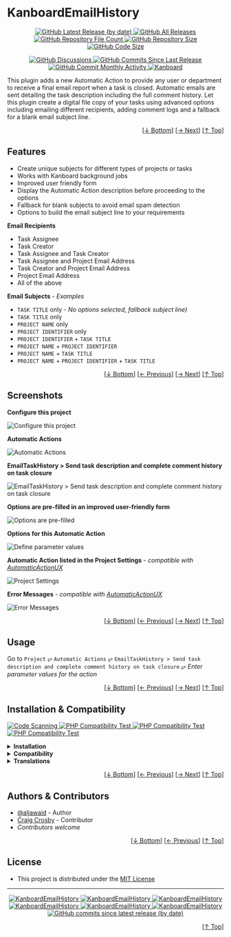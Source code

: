 <h1 name="user-content-readme-top">KanboardEmailHistory</h1>
<p align="center">
    <a href="https://github.com/aljawaid/KanboardEmailHistory/releases">
        <img src="https://img.shields.io/github/v/release/aljawaid/KanboardEmailHistory?style=for-the-badge&color=brightgreen" alt="GitHub Latest Release (by date)" title="GitHub Latest Release (by date)">
    </a>
    <a href="https://github.com/aljawaid/KanboardEmailHistory/releases">
        <img src="https://img.shields.io/github/downloads/aljawaid/KanboardEmailHistory/total?style=for-the-badge&color=orange" alt="GitHub All Releases" title="GitHub All Downloads">
    </a>
    <a href="https://github.com/aljawaid/KanboardEmailHistory/releases">
        <img src="https://img.shields.io/github/directory-file-count/aljawaid/KanboardEmailHistory?style=for-the-badge&color=orange" alt="GitHub Repository File Count" title="GitHub Repository File Count">
    </a>
    <a href="https://github.com/aljawaid/KanboardEmailHistory/releases">
        <img src="https://img.shields.io/github/repo-size/aljawaid/KanboardEmailHistory?style=for-the-badge&color=orange" alt="GitHub Repository Size" title="GitHub Repository Size">
    </a>
    <a href="https://github.com/aljawaid/KanboardEmailHistory/releases">
        <img src="https://img.shields.io/github/languages/code-size/aljawaid/KanboardEmailHistory?style=for-the-badge&color=orange" alt="GitHub Code Size" title="GitHub Code Size">
    </a>
</p>
<p align="center">
    <a href="https://github.com/aljawaid/KanboardEmailHistory/discussions">
        <img src="https://img.shields.io/github/discussions/aljawaid/KanboardEmailHistory?style=for-the-badge&color=blue" alt="GitHub Discussions" title="Read Discussions">
    </a>
    <a href="https://github.com/aljawaid/KanboardEmailHistory/compare">
        <img src="https://img.shields.io/github/commits-since/aljawaid/KanboardEmailHistory/latest?include_prereleases&style=for-the-badge&color=blue" alt="GitHub Commits Since Last Release" title="GitHub Commits Since Last Release">
    </a>
    <a href="https://github.com/aljawaid/KanboardEmailHistory/compare">
        <img src="https://img.shields.io/github/commit-activity/m/aljawaid/KanboardEmailHistory?style=for-the-badge&color=blue" alt="GitHub Commit Monthly Activity" title="GitHub Commit Monthly Activity">
    </a>
    <a href="https://github.com/kanboard/kanboard" title="Kanboard - Kanban Project Management Software">
        <img src="https://img.shields.io/badge/Plugin%20for-kanboard-D40000?style=for-the-badge&labelColor=000000" alt="Kanboard">
    </a>
</p>

This plugin adds a new Automatic Action to provide any user or department to receive a final email report when a task is closed. Automatic emails are sent detailing the task description including the full comment history. Let this plugin create a digital file copy of your tasks using advanced options including emailing different recipients, adding comment logs and a fallback for a blank email subject line.

<p align="right">[<a href="#user-content-readme-bottom">&#8595; Bottom</a>] [<a href="#screenshots">&#8594; Next</a>] [<a href="#user-content-readme-top">&#8593; Top</a>]</p>

## Features

- Create unique subjects for different types of projects or tasks
- Works with Kanboard background jobs
- Improved user friendly form
- Display the Automatic Action description before proceeding to the options
- Fallback for blank subjects to avoid email spam detection
- Options to build the email subject line to your requirements

**Email Recipients**
- Task Assignee
- Task Creator
- Task Assignee and Task Creator
- Task Assignee and Project Email Address
- Task Creator and Project Email Address
- Project Email Address
- All of the above

**Email Subjects** - _Examples_
- `TASK TITLE` only - _No options selected, fallback subject line)_
- `TASK TITLE` only
- `PROJECT NAME` only
- `PROJECT IDENTIFIER` only
- `PROJECT IDENTIFIER` + `TASK TITLE`
- `PROJECT NAME` + `PROJECT IDENTIFIER`
- `PROJECT NAME` + `TASK TITLE`
- `PROJECT NAME` + `PROJECT IDENTIFIER` + `TASK TITLE`

<p align="right">[<a href="#user-content-readme-bottom">&#8595; Bottom</a>] [<a href="#features">&#8592; Previous</a>] [<a href="#usage">&#8594; Next</a>] [<a href="#user-content-readme-top">&#8593; Top</a>]</p>

## Screenshots

**Configure this project**

![Configure this project](../master/Screenshots/usage-1.png "Configure this project")

**Automatic Actions**

![Automatic Actions](../master/Screenshots/usage-2.png "Automatic Actions")

**EmailTaskHistory > Send task description and complete comment history on task closure**

![EmailTaskHistory > Send task description and complete comment history on task closure](../master/Screenshots/usage-3.png "EmailTaskHistory > Send task description and complete comment history on task closure")

**Options are pre-filled in an improved user-friendly form**

![Options are pre-filled](../master/Screenshots/usage-4.png "Options are pre-filled")

**Options for this Automatic Action**

![Define parameter values](../master/Screenshots/usage-5.png "Define parameter values")

**Automatic Action listed in the Project Settings** _- compatible with [AutomaticActionUX](https://github.com/aljawaid/AutomaticActionUX)_

![Project Settings](../master/Screenshots/usage-6.png "Project Settings")

**Error Messages** _- compatible with [AutomaticActionUX](https://github.com/aljawaid/AutomaticActionUX)_

![Error Messages](../master/Screenshots/error-messages.png "Error Messages")

<p align="right">[<a href="#user-content-readme-bottom">&#8595; Bottom</a>] [<a href="#features">&#8592; Previous</a>] [<a href="#installation--compatibility">&#8594; Next</a>] [<a href="#user-content-readme-top">&#8593; Top</a>]</p>

## Usage

Go to `Project` &#10562; `Automatic Actions` &#10562; `EmailTaskHistory > Send task description and complete comment history on task closure` &#10562; _Enter parameter values for the action_

<p align="right">[<a href="#user-content-readme-bottom">&#8595; Bottom</a>] [<a href="#screenshots">&#8592; Previous</a>] [<a href="#authors--contributors">&#8594; Next</a>] [<a href="#user-content-readme-top">&#8593; Top</a>]</p>

## Installation & Compatibility

<p align="left">
    <a href="https://github.com/aljawaid/KanboardEmailHistory/actions/workflows/linter.yml">
        <img src="https://github.com/aljawaid/KanboardEmailHistory/actions/workflows/linter.yml/badge.svg?branch=master&event=push" alt="Code Scanning" title="View Test">
    </a>
    <a href="https://github.com/aljawaid/KanboardEmailHistory/actions/workflows/php-compatibility-7.4.yaml">
        <img src="https://github.com/aljawaid/KanboardEmailHistory/actions/workflows/php-compatibility-7.4.yaml/badge.svg?branch=master&event=push" alt="PHP Compatibility Test" title="View Test">
    </a>
    <a href="https://github.com/aljawaid/KanboardEmailHistory/actions/workflows/php-compatibility-8.0.yaml">
        <img src="https://github.com/aljawaid/KanboardEmailHistory/actions/workflows/php-compatibility-8.0.yaml/badge.svg?branch=master&event=push" alt="PHP Compatibility Test" title="View Test">
    </a>
    <a href="https://github.com/aljawaid/KanboardEmailHistory/actions/workflows/php-compatibility-8.2.yaml">
        <img src="https://github.com/aljawaid/KanboardEmailHistory/actions/workflows/php-compatibility-8.2.yaml/badge.svg?branch=master&event=push" alt="PHP Compatibility Test" title="View Test">
    </a>
</p>

<details>
    <summary><strong>Installation</strong></summary>

- Install via the **[Kanboard](https://github.com/kanboard/kanboard "Kanboard - Kanban Project Management Software") Plugin Directory** or see [INSTALL.md](../master/INSTALL.md)
- Read the full [**Changelog**](../master/changelog.md "See changes") to see the latest updates

</details>
<details>
    <summary><strong>Compatibility</strong></summary>

- Requires [Kanboard](https://github.com/kanboard/kanboard "Kanboard - Kanban Project Management Software") ≥`1.2.20`
- **Other Plugins & Action Plugins**
  - _No known issues_
  - Compatible with [AutomaticActionUX](https://github.com/aljawaid/AutomaticActionUX), [AutoSubtasks](https://github.com/creecros/AutoSubtasks), [ApplicationBranding](https://github.com/aljawaid/ApplicationBranding)
- **Core Files & Templates**
  - `01` Template override
  - _No database changes_

</details>
<details>
    <summary><strong>Translations</strong></summary>

- English (UK), French, German
- _Starter template available_

</details>

<p align="right">[<a href="#user-content-readme-bottom">&#8595; Bottom</a>] [<a href="#usage">&#8592; Previous</a>] [<a href="#license">&#8594; Next</a>] [<a href="#user-content-readme-top">&#8593; Top</a>]</p>

## Authors & Contributors

- [@aljawaid](https://github.com/aljawaid) - Author
- [Craig Crosby](https://github.com/creecros) - Contributor
- _Contributors welcome_

<p align="right">[<a href="#user-content-readme-bottom">&#8595; Bottom</a>] [<a href="#installation--compatibility">&#8592; Previous</a>] [<a href="#user-content-readme-top">&#8593; Top</a>]</p>

## License

- This project is distributed under the [MIT License](../master/LICENSE "Read The MIT license")

---

<p align="center">
    <a href="https://github.com/aljawaid/KanboardEmailHistory/stargazers" title="View Stargazers">
        <img src="https://img.shields.io/github/stars/aljawaid/KanboardEmailHistory?logo=github&style=flat-square" alt="KanboardEmailHistory">
    </a>
    <a href="https://github.com/aljawaid/KanboardEmailHistory/forks" title="See Forks">
        <img src="https://img.shields.io/github/forks/aljawaid/KanboardEmailHistory?logo=github&style=flat-square" alt="KanboardEmailHistory">
    </a>
    <a href="https://github.com/aljawaid/KanboardEmailHistory/blob/master/LICENSE" title="Read License">
        <img src="https://img.shields.io/github/license/aljawaid/KanboardEmailHistory?style=flat-square" alt="KanboardEmailHistory">
    </a>
    <a href="https://github.com/aljawaid/KanboardEmailHistory/issues" title="Open Issues">
        <img src="https://img.shields.io/github/issues-raw/aljawaid/KanboardEmailHistory?style=flat-square" alt="KanboardEmailHistory">
    </a>
    <a href="https://github.com/aljawaid/KanboardEmailHistory/issues?q=is%3Aissue+is%3Aclosed" title="Closed Issues">
        <img src="https://img.shields.io/github/issues-closed/aljawaid/KanboardEmailHistory?style=flat-square" alt="KanboardEmailHistory">
    </a>
    <a href="https://github.com/aljawaid/KanboardEmailHistory/discussions" title="Read Discussions">
        <img src="https://img.shields.io/github/discussions/aljawaid/KanboardEmailHistory?style=flat-square" alt="KanboardEmailHistory">
    </a>
    <a href="https://github.com/aljawaid/KanboardEmailHistory/compare/" title="Latest Commits">
        <img alt="GitHub commits since latest release (by date)" src="https://img.shields.io/github/commits-since/aljawaid/KanboardEmailHistory/latest?style=flat-square">
    </a>
</p>
<a name="user-content-readme-bottom"></a>
<p align="right">[<a href="#user-content-readme-top">&#8593; Top</a>]</p>
